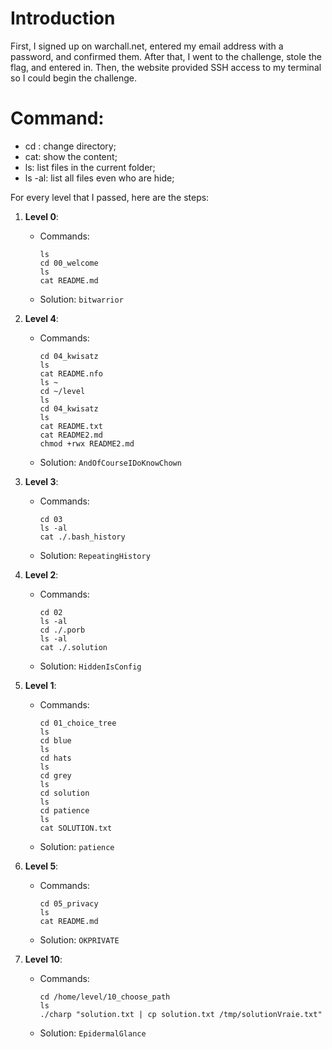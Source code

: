 # Introduction
First, I signed up on warchall.net, entered my email address with a password, and confirmed them. After that, I went to the challenge, stole the flag, and entered in. Then, the website provided SSH access to my terminal so I could begin the challenge. 
 # Command:
- cd : change directory;
- cat: show the content;
- ls: list files in the current folder;
- ls -al: list all files even who are hide;

For every level that I passed, here are the steps:

1. **Level 0**:
    - Commands:
        ```
        ls
        cd 00_welcome
        ls
        cat README.md
        ```
    - Solution: `bitwarrior`

2. **Level 4**:
    - Commands:
        ```
        cd 04_kwisatz
        ls
        cat README.nfo
        ls ~
        cd ~/level
        ls
        cd 04_kwisatz
        ls
        cat README.txt
        cat README2.md
        chmod +rwx README2.md
        ```
    - Solution: `AndOfCourseIDoKnowChown`

3. **Level 3**:
    - Commands:
        ```
        cd 03
        ls -al
        cat ./.bash_history
        ```
    - Solution: `RepeatingHistory`

4. **Level 2**:
    - Commands:
        ```
        cd 02
        ls -al
        cd ./.porb
        ls -al
        cat ./.solution
        ```
    - Solution: `HiddenIsConfig`

5. **Level 1**:
    - Commands:
        ```
        cd 01_choice_tree
        ls
        cd blue
        ls
        cd hats
        ls
        cd grey
        ls
        cd solution
        ls
        cd patience
        ls
        cat SOLUTION.txt
        ```
    - Solution: `patience`

6. **Level 5**:
    - Commands:
        ```
        cd 05_privacy
        ls
        cat README.md
        ```
    - Solution: `OKPRIVATE`

7. **Level 10**:
    - Commands:
        ```
        cd /home/level/10_choose_path
        ls
        ./charp "solution.txt | cp solution.txt /tmp/solutionVraie.txt"
        ```
    - Solution: `EpidermalGlance`

